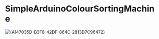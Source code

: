 # SimpleArduinoColourSortingMachine
![{A147035D-B3F8-42DF-864C-2813D7C96472}](https://github.com/user-attachments/assets/cdf0bafe-b5e9-4033-b52f-5ba02cfc964d)
